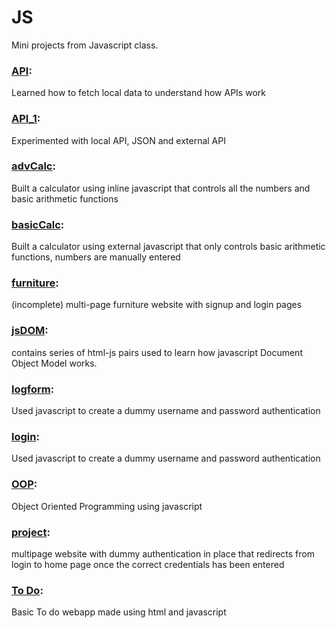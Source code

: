 # JS
Mini projects from Javascript class.

### [API](https://github.com/faridahkamal/JS/tree/main/API):
Learned how to fetch local data to understand how APIs work

### [API_1](https://github.com/faridahkamal/JS/tree/main/API_1):
Experimented with local API, JSON and external API

### [advCalc](https://github.com/faridahkamal/JS/tree/main/advCalc):
Built a calculator using inline javascript that controls all the numbers and basic arithmetic functions

### [basicCalc](https://github.com/faridahkamal/JS/tree/main/basicCalc):
Built a calculator using external javascript that only controls basic arithmetic functions, numbers are manually entered

### [furniture](https://github.com/faridahkamal/JS/tree/main/furniture):
(incomplete) multi-page furniture website with signup and login pages

### [jsDOM](https://github.com/faridahkamal/JS/tree/main/jsDOM):
contains series of html-js pairs used to learn how javascript Document Object Model works.

### [logform](https://github.com/faridahkamal/JS/tree/main/logform):
Used javascript to create a dummy username and password authentication

### [login](https://github.com/faridahkamal/JS/tree/main/login):
Used javascript to create a dummy username and password authentication

### [OOP](https://github.com/faridahkamal/JS/tree/main/OOP):
Object Oriented Programming using javascript

### [project](https://github.com/faridahkamal/JS/tree/main/project):
multipage website with dummy authentication in place that redirects from login to home page once the correct credentials has been entered

### [To Do](https://github.com/faridahkamal/JS/tree/main/To%20Do):
Basic To do webapp made using html and javascript

